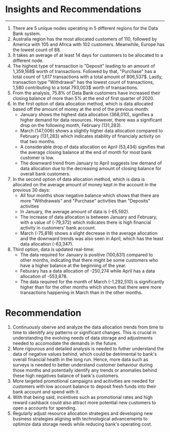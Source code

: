 # Insights and Recommendations
***

1. There are 5 unique nodes operating in 5 different regions for the Data Bank system.
2. Australia region has the most allocated customers of 110, followed by America with 105 and Africa with 102 customers. Meanwhile, Europe has the lowest count of 88.
3. It takes an average of at least 14 days for customers to be allocated to a different node.
4. The highest type of transaction is "Deposit" leading to an amount of 1,359,168$ worth of transactions. Followed by that, "Purchase" has a total count of 1,617 transactions with a total amount of 806,537$. Lastly, transaction type "Withdrawal" has the lowest count of transactions, 1,580 contributing to a total 793,003$ worth of transactions.
5. From the analysis, 75.8% of Data Bank customers have increased their closing balance of more than 5% at the end of first quarter of 2020.
6. In the first option of data allocation method, which is data allocated based off the amount of money at the end of the previous month:
   - January shows the highest data allocation (368,010), signifies a higher demand for data resources. However, there was a significant drop on the following month, February   (131,283).
   - March (147,006) shows a slightly higher data allocation compared to February (131,283) which indicates stability of financialy activity on that two months.
   - A considerable drop of data allocation on April (53,434) signifies that the average closing balance at the end of month for most bank customer is low.
   - The downward trend from January to April suggests low demand of data allocation due to the decreasing amount of closing balance for overall bank customers.   
7. In the second option of data allocation method, which is data is allocated on the average amount of money kept in the account in the previous 30 days:
   - All four months show negative balance which shows that there are more "Withdrawals" and "Purchase" activities than "Deposits" activities
   - In January, the average amount of data is (-65,592).
   - The increase of data allocation is between January and February, with a value of (-79,372) which indicates there is high financial activity in customers' bank account.
   - March (-75,818) shows a slight decrease in the average allocation and the downward trends was also seen in April, which has the least data allocation (-63,347).
8. Third option, data is updated real-time:
   - The data required for January is positive (100,631) compared to other months, indicating that there might be some customers who have a higher balance at the beginning of the year.
   - Feburary has a data allocation of -250,274 while April has a data allocation of -553,878.
   - The data required for the month of March (-1,292,510) is significantly higher than for the other months which shows that there were more transactions happening in March than in the other months.
  
# Recommendation
1. Continuously oberve and analyze the data allocation trends from time to time to idenitify any patterns or significant changes. This is crucial in understanding the evolving needs of data storage and adjustments needed to accomodate the demands in the future.
2. More rigourous and detailed analysis is needed to futher understand the data of negative values behind, which could be detrimental to bank's overall financial health in the long run. Hence, more data such as surveys is needed to better understand customer behaviour during those months and potentially identify any trends or anomalies behind these high negatives balance of bank's customers.
3. More targeted promotional campaigns and acitivities are needed for customers with low account balance to deposit fresh funds into their bank account and spend with it.
4. With that being said, incentives such as promotional rates and high reward cashback could also attract more potential new customers to open a accounts for spending.
5. Regularly adjust resource allocation strategies and developing new business strategies aligning with technological advancements to optimize data storage needs while reducing bank's operating cost.  

